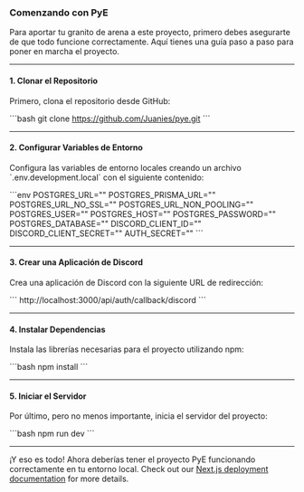 ### Comenzando con PyE

Para aportar tu granito de arena a este proyecto, primero debes asegurarte de que todo funcione correctamente. Aquí tienes una guía paso a paso para poner en marcha el proyecto.

---

#### 1. Clonar el Repositorio

Primero, clona el repositorio desde GitHub:

\`\`\`bash
git clone https://github.com/Juanies/pye.git
\`\`\`

---

#### 2. Configurar Variables de Entorno

Configura las variables de entorno locales creando un archivo \`.env.development.local\` con el siguiente contenido:

\`\`\`env
POSTGRES_URL=""
POSTGRES_PRISMA_URL=""
POSTGRES_URL_NO_SSL=""
POSTGRES_URL_NON_POOLING=""
POSTGRES_USER=""
POSTGRES_HOST=""
POSTGRES_PASSWORD=""
POSTGRES_DATABASE=""
DISCORD_CLIENT_ID=""
DISCORD_CLIENT_SECRET=""
AUTH_SECRET=""
\`\`\`

---

#### 3. Crear una Aplicación de Discord

Crea una aplicación de Discord con la siguiente URL de redirección:

\`\`\`
http://localhost:3000/api/auth/callback/discord
\`\`\`

---

#### 4. Instalar Dependencias

Instala las librerías necesarias para el proyecto utilizando npm:

\`\`\`bash
npm install
\`\`\`

---

#### 5. Iniciar el Servidor

Por último, pero no menos importante, inicia el servidor del proyecto:

\`\`\`bash
npm run dev
\`\`\`

---

¡Y eso es todo! Ahora deberías tener el proyecto PyE funcionando correctamente en tu entorno local.
Check out our [Next.js deployment documentation](https://nextjs.org/docs/deployment) for more details.
